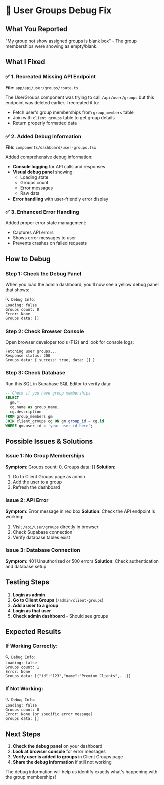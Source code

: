 # 🔧 User Groups Debug Fix

## What You Reported
"My group not show assigned groups is blank box" - The group memberships were showing as empty/blank.

## What I Fixed

### ✅ 1. Recreated Missing API Endpoint
**File**: `app/api/user/groups/route.ts`

The UserGroups component was trying to call `/api/user/groups` but this endpoint was deleted earlier. I recreated it to:
- Fetch user's group memberships from `group_members` table
- Join with `client_groups` table to get group details
- Return properly formatted data

### ✅ 2. Added Debug Information
**File**: `components/dashboard/user-groups.tsx`

Added comprehensive debug information:
- **Console logging** for API calls and responses
- **Visual debug panel** showing:
  - Loading state
  - Groups count
  - Error messages
  - Raw data
- **Error handling** with user-friendly error display

### ✅ 3. Enhanced Error Handling
Added proper error state management:
- Captures API errors
- Shows error messages to user
- Prevents crashes on failed requests

## How to Debug

### Step 1: Check the Debug Panel
When you load the admin dashboard, you'll now see a yellow debug panel that shows:
```
🔍 Debug Info:
Loading: false
Groups count: 0
Error: None
Groups data: []
```

### Step 2: Check Browser Console
Open browser developer tools (F12) and look for console logs:
```
Fetching user groups...
Response status: 200
Groups data: { success: true, data: [] }
```

### Step 3: Check Database
Run this SQL in Supabase SQL Editor to verify data:

```sql
-- Check if you have group memberships
SELECT 
  gm.*,
  cg.name as group_name,
  cg.description
FROM group_members gm
JOIN client_groups cg ON gm.group_id = cg.id
WHERE gm.user_id = 'your-user-id-here';
```

## Possible Issues & Solutions

### Issue 1: No Group Memberships
**Symptom**: Groups count: 0, Groups data: []
**Solution**: 
1. Go to Client Groups page as admin
2. Add the user to a group
3. Refresh the dashboard

### Issue 2: API Error
**Symptom**: Error message in red box
**Solution**: Check the API endpoint is working:
1. Visit `/api/user/groups` directly in browser
2. Check Supabase connection
3. Verify database tables exist

### Issue 3: Database Connection
**Symptom**: 401 Unauthorized or 500 errors
**Solution**: Check authentication and database setup

## Testing Steps

1. **Login as admin**
2. **Go to Client Groups** (`/admin/client-groups`)
3. **Add a user to a group**
4. **Login as that user**
5. **Check admin dashboard** - Should see groups

## Expected Results

### If Working Correctly:
```
🔍 Debug Info:
Loading: false
Groups count: 1
Error: None
Groups data: [{"id":"123","name":"Premium Clients",...}]
```

### If Not Working:
```
🔍 Debug Info:
Loading: false
Groups count: 0
Error: None (or specific error message)
Groups data: []
```

## Next Steps

1. **Check the debug panel** on your dashboard
2. **Look at browser console** for error messages
3. **Verify user is added to groups** in Client Groups page
4. **Share the debug information** if still not working

The debug information will help us identify exactly what's happening with the group memberships!
